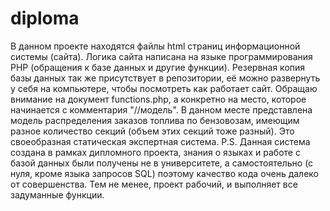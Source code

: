 # diploma
В данном проекте находятся файлы html страниц информационной системы (сайта). Логика сайта написана на языке программирования PHP (обращения к базе данных и другие функции). Резервная копия базы данных так же присутствует в репозитории, её можно развернуть у себя на компьютере, чтобы посмотреть как работает сайт. 
Обращаю внимание на документ functions.php, а конкретно на место, которое начинается с комментария "//модель". В данном месте представлена модель распределения заказов топлива по бензовозам, имеющим разное количество секций (объем этих секций тоже разный). Это своеобразная статическая экспертная система.
P.S. Данная система создана в рамках дипломного проекта, знания о языках и работе с базой данных были получены не в университете, а самостоятельно (с нуля, кроме языка запросов SQL) поэтому качество кода очень далеко от совершенства. Тем не менее, проект рабочий, и выполняет все задуманные функции.
